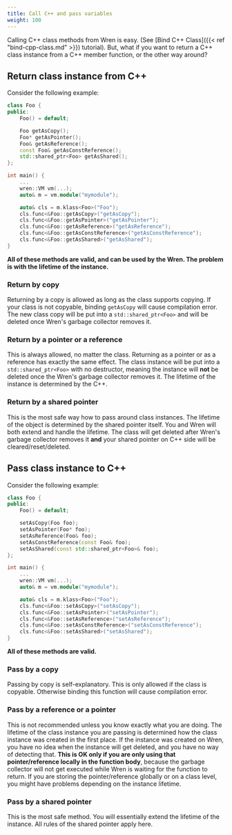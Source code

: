 ```yaml
---
title: Call C++ and pass variables
weight: 100
---
```


Calling C++ class methods from Wren is easy. (See [Bind C++ Class]({{< ref "bind-cpp-class.md" >}}) tutorial). But, what if you want to return a C++ class instance from a C++ member function, or the other way around? 

## Return class instance from C++

Consider the following example:

```cpp
class Foo {
public:
    Foo() = default;

    Foo getAsCopy();
    Foo* getAsPointer();
    Foo& getAsReference();
    const Foo& getAsConstReference();
    std::shared_ptr<Foo> getAsShared();
};

int main() {
    ...
    wren::VM vm(...);
    auto& m = vm.module("mymodule");

    auto& cls = m.klass<Foo>("Foo");
    cls.func<&Foo::getAsCopy>("getAsCopy");
    cls.func<&Foo::getAsPointer>("getAsPointer");
    cls.func<&Foo::getAsReference>("getAsReference");
    cls.func<&Foo::getAsConstReference>("getAsConstReference");
    cls.func<&Foo::getAsShared>("getAsShared");
}
```

**All of these methods are valid, and can be used by the Wren. The problem is with the lifetime of the instance.**

### Return by copy

Returning by a copy is allowed as long as the class supports copying. If your class is not copyable, binding `getAsCopy` will cause compilation error. The new class copy will be put into a `std::shared_ptr<Foo>` and will be deleted once Wren's garbage collector removes it.

### Return by a pointer or a reference

This is always allowed, no matter the class. Returning as a pointer or as a reference has exactly the same effect. The class instance will be put into a `std::shared_ptr<Foo>` with no destructor, meaning the instance will **not** be deleted once the Wren's garbage collector removes it. The lifetime of the instance is determined by the C++.

### Return by a shared pointer

This is the most safe way how to pass around class instances. The lifetime of the object is determined by the shared pointer itself. You and Wren will both extend and handle the lifetime. The class will get deleted after Wren's garbage collector removes it **and** your shared pointer on C++ side will be cleared/reset/deleted.

## Pass class instance to C++

Consider the following example:

```cpp
class Foo {
public:
    Foo() = default;

    setAsCopy(Foo foo);
    setAsPointer(Foo* foo);
    setAsReference(Foo& foo);
    setAsConstReference(const Foo& foo);
    setAsShared(const std::shared_ptr<Foo>& foo);
};

int main() {
    ...
    wren::VM vm(...);
    auto& m = vm.module("mymodule");

    auto& cls = m.klass<Foo>("Foo");
    cls.func<&Foo::setAsCopy>("setAsCopy");
    cls.func<&Foo::setAsPointer>("setAsPointer");
    cls.func<&Foo::setAsReference>("setAsReference");
    cls.func<&Foo::setAsConstReference>("setAsConstReference");
    cls.func<&Foo::setAsShared>("setAsShared");
}
```

**All of these methods are valid.**

### Pass by a copy

Passing by copy is self-explanatory. This is only allowed if the class is copyable. Otherwise binding this function will cause compilation error.

### Pass by a reference or a pointer

This is not recommended unless you know exactly what you are doing. The lifetime of the class instance you are passing is determined how the class instance was created in the first place. If the instance was created on Wren, you have no idea when the instance will get deleted, and you have no way of detecting that. **This is OK only if you are only using that pointer/reference locally in the function body**, because the garbage collector will not get executed while Wren is waiting for the function to return. If you are storing the pointer/reference globally or on a class level, you might have problems depending on the instance lifetime. 

### Pass by a shared pointer

This is the most safe method. You will essentially extend the lifetime of the instance. All rules of the shared pointer apply here.
